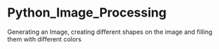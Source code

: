 # Python_Image_Processing
Generating an Image, creating different shapes on the image and filling them with different colors
